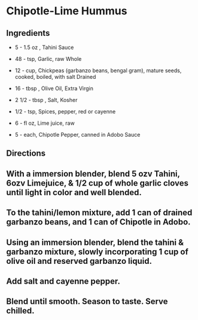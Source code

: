 # Chipotle-Lime Hummus

## Ingredients

- 5 - 1.5 oz , Tahini Sauce

- 48 - tsp, Garlic, raw Whole

- 12 - cup, Chickpeas (garbanzo beans, bengal gram), mature seeds, cooked, boiled, with salt Drained

- 16 - tbsp , Olive Oil, Extra Virgin

- 2 1/2 - tbsp , Salt, Kosher

- 1/2 - tsp, Spices, pepper, red or cayenne

- 6 - fl oz, Lime juice, raw

- 5 - each, Chipotle Pepper, canned in Adobo Sauce

## Directions

With a immersion blender, blend 5 ozv Tahini, 6ozv Limejuice, & 1/2 cup of whole garlic cloves until light in color and well blended.
---
To the tahini/lemon mixture, add 1 can of drained garbanzo beans, and 1 can of Chipotle in Adobo.
---
Using an immersion blender, blend the tahini & garbanzo mixture, slowly incorporating 1 cup of olive oil and reserved garbanzo liquid.
---
Add salt and cayenne pepper.
---
Blend until smooth. Season to taste. Serve chilled.
---
